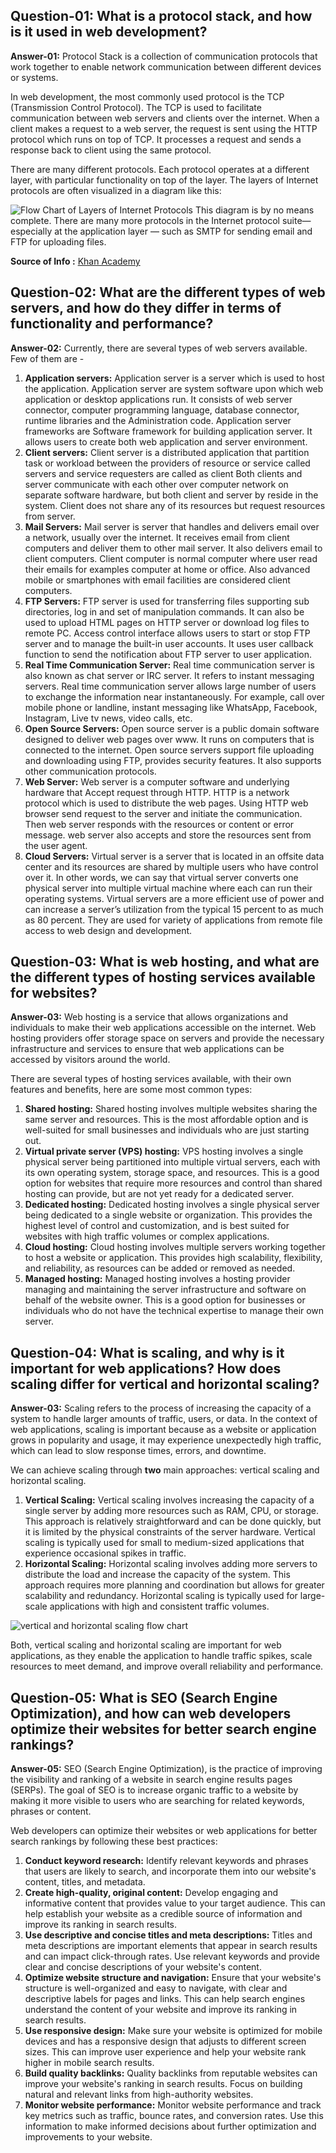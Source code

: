## Question-01: What is a protocol stack, and how is it used in web development?

**Answer-01:** Protocol Stack is a collection of communication protocols that work together to enable network communication between different devices or systems.

In web development, the most commonly used protocol is the TCP (Transmission Control Protocol). The TCP is used to facilitate communication between web servers and clients over the internet.
When a client makes a request to a web server, the request is sent using the HTTP protocol which runs on top of TCP. It processes a request and sends a response back to client using the same protocol.

There are many different protocols. Each protocol operates at a different layer, with particular functionality on top of the layer.
The layers of Internet protocols are often visualized in a diagram like this:

![Flow Chart of Layers of Internet Protocols](https://cdn.kastatic.org/ka-perseus-images/6a0cd3a5b7e709c2f637c959ba98705ad21e4e3c.svg "Protocol Stack flow chart")
This diagram is by no means complete. There are many more protocols in the Internet protocol suite—especially at the application layer — such as SMTP for sending email and FTP for uploading files.

**Source of Info :** [Khan Academy](https://duckduckgo.com)

## Question-02: What are the different types of web servers, and how do they differ in terms of functionality and performance?

**Answer-02:** Currently, there are several types of web servers available. Few of them are -

1. **Application servers:** Application server is a server which is used to host the application. Application server are system software upon which web application or desktop applications run. It consists of web server connector, computer programming language, database connector, runtime libraries and the Administration code. Application server frameworks are Software framework for building application server. It allows users to create both web application and server environment.
2. **Client servers:** Client server is a distributed application that partition task or workload between the providers of resource or service called servers and service requesters are called as client Both clients and server communicate with each other over computer network on separate software hardware, but both client and server by reside in the system. Client does not share any of its resources but request resources from server.
3. **Mail Servers:** Mail server is server that handles and delivers email over a network, usually over the internet. It receives email from client computers and deliver them to other mail server. It also delivers email to client computers. Client computer is normal computer where user read their emails for examples computer at home or office. Also advanced mobile or smartphones with email facilities are considered client computers.
4. **FTP Servers:** FTP server is used for transferring files supporting sub directories, log in and set of manipulation commands. It can also be used to upload HTML pages on HTTP server or download log files to remote PC. Access control interface allows users to start or stop FTP server and to manage the built-in user accounts. It uses user callback function to send the notification about FTP server to user application.
5. **Real Time Communication Server:** Real time communication server is also known as chat server or IRC server. It refers to instant messaging servers. Real time communication server allows large number of users to exchange the information near instantaneously. For example, call over mobile phone or landline, instant messaging like WhatsApp, Facebook, Instagram, Live tv news, video calls, etc.
6. **Open Source Servers:** Open source server is a public domain software designed to deliver web pages over www. It runs on computers that is connected to the internet. Open source servers support file uploading and downloading using FTP, provides security features. It also supports other communication protocols.
7. **Web Server:** Web server is a computer software and underlying hardware that Accept request through HTTP. HTTP is a network protocol which is used to distribute the web pages. Using HTTP web browser send request to the server and initiate the communication. Then web server responds with the resources or content or error message. web server also accepts and store the resources sent from the user agent.
8. **Cloud Servers:** Virtual server is a server that is located in an offsite data center and its resources are shared by multiple users who have control over it. In other words, we can say that virtual server converts one physical server into multiple virtual machine where each can run their operating systems. Virtual servers are a more efficient use of power and can increase a server’s utilization from the typical 15 percent to as much as 80 percent. They are used for variety of applications from remote file access to web design and development.

## Question-03: What is web hosting, and what are the different types of hosting services available for websites?

**Answer-03:** Web hosting is a service that allows organizations and individuals to make their web applications accessible on the internet. Web hosting providers offer storage space on servers and provide the necessary infrastructure and services to ensure that web applications can be accessed by visitors around the world.

There are several types of hosting services available, with their own features and benefits, here are some most common types:

1. **Shared hosting:** Shared hosting involves multiple websites sharing the same server and resources. This is the most affordable option and is well-suited for small businesses and individuals who are just starting out.
2. **Virtual private server (VPS) hosting:** VPS hosting involves a single physical server being partitioned into multiple virtual servers, each with its own operating system, storage space, and resources. This is a good option for websites that require more resources and control than shared hosting can provide, but are not yet ready for a dedicated server.
3. **Dedicated hosting:** Dedicated hosting involves a single physical server being dedicated to a single website or organization. This provides the highest level of control and customization, and is best suited for websites with high traffic volumes or complex applications.
4. **Cloud hosting:** Cloud hosting involves multiple servers working together to host a website or application. This provides high scalability, flexibility, and reliability, as resources can be added or removed as needed.
5. **Managed hosting:** Managed hosting involves a hosting provider managing and maintaining the server infrastructure and software on behalf of the website owner. This is a good option for businesses or individuals who do not have the technical expertise to manage their own server.

## Question-04: What is scaling, and why is it important for web applications? How does scaling differ for vertical and horizontal scaling?

**Answer-03:** Scaling refers to the process of increasing the capacity of a system to handle larger amounts of traffic, users, or data. In the context of web applications, scaling is important because as a website or application grows in popularity and usage, it may experience unexpectedly high traffic, which can lead to slow response times, errors, and downtime.

We can achieve scaling through **two** main approaches: vertical scaling and horizontal scaling.

1. **Vertical Scaling:** Vertical scaling involves increasing the capacity of a single server by adding more resources such as RAM, CPU, or storage. This approach is relatively straightforward and can be done quickly, but it is limited by the physical constraints of the server hardware. Vertical scaling is typically used for small to medium-sized applications that experience occasional spikes in traffic.
2. **Horizontal Scaling:** Horizontal scaling involves adding more servers to distribute the load and increase the capacity of the system. This approach requires more planning and coordination but allows for greater scalability and redundancy. Horizontal scaling is typically used for large-scale applications with high and consistent traffic volumes.

![vertical and horizontal scaling flow chart](https://media.geeksforgeeks.org/wp-content/cdn-uploads/20210209202449/Scaling-Concept.png "vertical and horizontal scaling chart")

Both, vertical scaling and horizontal scaling are important for web applications, as they enable the application to handle traffic spikes, scale resources to meet demand, and improve overall reliability and performance.

## Question-05: What is SEO (Search Engine Optimization), and how can web developers optimize their websites for better search engine rankings?

**Answer-05:** SEO (Search Engine Optimization), is the practice of improving the visibility and ranking of a website in search engine results pages (SERPs). The goal of SEO is to increase organic traffic to a website by making it more visible to users who are searching for related keywords, phrases or content.

Web developers can optimize their websites or web applications for better search rankings by following these best practices:

1. **Conduct keyword research:** Identify relevant keywords and phrases that users are likely to search, and incorporate them into our website's content, titles, and metadata.
2. **Create high-quality, original content:** Develop engaging and informative content that provides value to your target audience. This can help establish your website as a credible source of information and improve its ranking in search results.
3. **Use descriptive and concise titles and meta descriptions:** Titles and meta descriptions are important elements that appear in search results and can impact click-through rates. Use relevant keywords and provide clear and concise descriptions of your website's content.
4. **Optimize website structure and navigation:** Ensure that your website's structure is well-organized and easy to navigate, with clear and descriptive labels for pages and links. This can help search engines understand the content of your website and improve its ranking in search results.
5. **Use responsive design:** Make sure your website is optimized for mobile devices and has a responsive design that adjusts to different screen sizes. This can improve user experience and help your website rank higher in mobile search results.
6. **Build quality backlinks:** Quality backlinks from reputable websites can improve your website's ranking in search results. Focus on building natural and relevant links from high-authority websites.
7. **Monitor website performance:** Monitor website performance and track key metrics such as traffic, bounce rates, and conversion rates. Use this information to make informed decisions about further optimization and improvements to your website.
